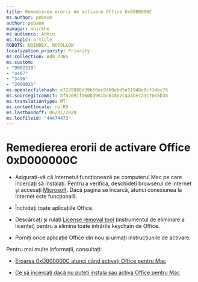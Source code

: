 ```yaml
---
title: Remedierea erorii de activare Office 0xD000000C
ms.author: pebaum
author: pebaum
manager: mnirkhe
ms.audience: Admin
ms.topic: article
ROBOTS: NOINDEX, NOFOLLOW
localization_priority: Priority
ms.collection: Adm_O365
ms.custom:
- "9002310"
- "4487"
- "3496"
- "2000021"
ms.openlocfilehash: e7229980d39b60ec0f60ebd5e51948e8cf34bc76
ms.sourcegitcommit: bf87d91fa60bd961bc6c887c4a4be7a3c7665b38
ms.translationtype: MT
ms.contentlocale: ro-RO
ms.lasthandoff: 06/01/2020
ms.locfileid: "44474473"
---
```

# <a name="resolve-office-activation-error-0xd000000c"></a>Remedierea erorii de activare Office 0xD000000C

- Asigurați-vă că Internetul funcționează pe computerul Mac pe care încercați să instalați. Pentru a verifica, deschideți browserul de internet și accesați [Microsoft](https://www.microsoft.com). Dacă pagina se încarcă, atunci conexiunea la Internet este funcțională.

- Închideți toate aplicațiile Office.

- Descărcați și rulați [License removal tool](https://go.microsoft.com/fwlink/?linkid=849815) (instrumentul de eliminare a licenței) pentru a elimina toate intrările keychain de Office.

- Porniți orice aplicație Office din nou și urmați instrucțiunile de activare.

Pentru mai multe informații, consultați:

- [Eroarea 0xD000000C atunci când activați Office pentru Mac](https://support.office.com/article/error-0xd000000c-when-activating-office-for-mac-da865931-4658-4829-ba2d-8133390c6d25)

- [Ce să încercați dacă nu puteți instala sau activa Office pentru Mac](https://support.office.com/article/what-to-try-if-you-can-t-install-or-activate-office-for-mac-5efba2b4-b1e6-4e5f-bf3c-6ab945d03dea)
